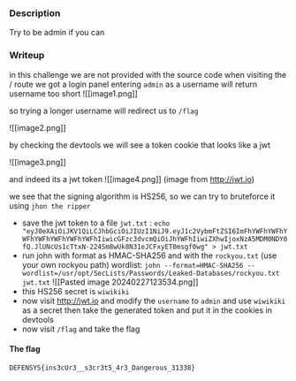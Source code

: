 
### Description
Try to be admin if you can


### Writeup


in this challenge we are not provided with the source code
when visiting the / route we got a login panel
entering `admin` as a username will return username too short
![[image1.png]]

so trying a longer username will redirect us to `/flag`

![[image2.png]]

by checking the devtools we will see a token cookie that looks like a jwt

![[image3.png]]

and indeed its a jwt token 
![[image4.png]]
(image from http://jwt.io)

we see that the signing algorithm is HS256, so we can try to bruteforce it using `jhon the ripper`

* save the jwt token to a file `jwt.txt` : `echo "eyJ0eXAiOiJKV1QiLCJhbGciOiJIUzI1NiJ9.eyJ1c2VybmFtZSI6ImFhYWFhYWFhYWFhYWFhYWFhYWFhYWFhIiwicGFzc3dvcmQiOiJhYWFhIiwiZXhwIjoxNzA5MDM0NDY0fQ.JlUNcUs1cTtxN-224Sm8wUk8N31eJCFxyET0msgf0wg" > jwt.txt`
* run john with format as HMAC-SHA256 and with the `rockyou.txt`  (use your own rockyou path) wordlist: `john --format=HMAC-SHA256 --wordlist=/usr/opt/SecLists/Passwords/Leaked-Databases/rockyou.txt jwt.txt`
![[Pasted image 20240227123534.png]]
* this HS256 secret is `wiwikiki`
* now visit http://jwt.io and modify the `username` to `admin` and use `wiwikiki` as a secret then take the generated token and put it in the cookies in devtools
* now visit `/flag` and take the flag

#### The flag
`DEFENSYS{ins3cUr3__s3cr3t5_4r3_Dangerous_31338}`
